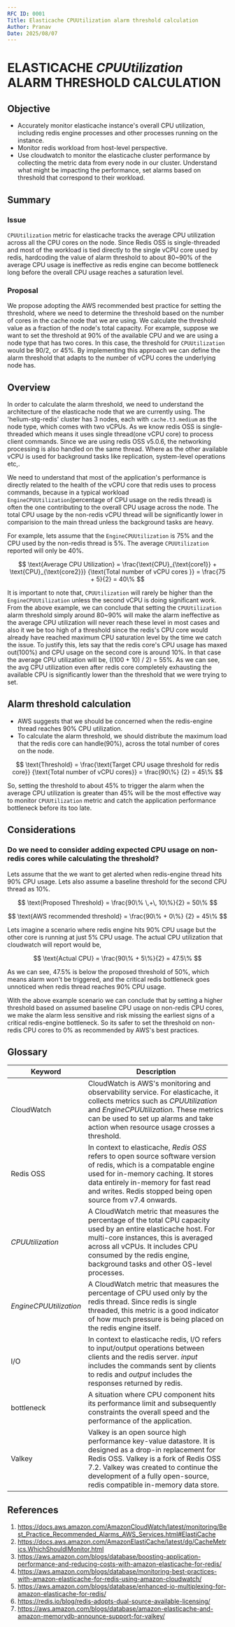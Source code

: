 ```yaml
---
RFC ID: 0001
Title: Elasticache CPUUtilization alarm threshold calculation
Author: Pranav
Date: 2025/08/07
---
```


# ELASTICACHE *CPUUtilization* ALARM THRESHOLD CALCULATION

## Objective
* Accurately monitor elasticache instance's overall CPU utilization, including redis engine processes and other processes running on the instance. 
* Monitor redis workload from host-level perspective.
* Use cloudwatch to monitor the elasticache cluster performance by collecting the metric data from every node in our cluster. Understand what might be impacting the performance, set alarms based on threshold that correspond to their workload. 

## Summary
### Issue
`CPUUtilization` metric for elasticache tracks the average CPU utilization across all the CPU cores on the node. Since Redis OSS is single-threaded and most of the workload is tied directly to the single vCPU core used by redis, hardcoding the value of alarm threshold to about 80~90% of the average CPU usage is ineffective as redis engine can become bottleneck long before the overall CPU usage reaches a saturation level.

### Proposal
We propose adopting the AWS recommended best practice for setting the threshold, where we need to determine the threshold based on the number of cores in the cache node that we are using. We calculate the threshold value as a fraction of the node's total capacity. For example, suppose we want to set the threshold at 90% of the available CPU and we are using a node type that has two cores. In this case, the threshold for `CPUUtilization` would be 90/2, or 45%. 
By implementing this approach we can define the alarm threshold that adapts to the number of vCPU cores the underlying node has.

## Overview
In order to calculate the alarm threshold, we need to understand the architecture of the elasticache node that we are currently using. The 'helium-stg-redis' cluster has 3 nodes, each with `cache.t3.medium` as the node type, which comes with two vCPUs. As we know redis OSS is single-threaded which means it uses single thread(one vCPU core) to process client commands. Since we are using redis OSS v5.0.6, the networking processing is also handled on the same thread. Where as the other available vCPU is used for background tasks like replication, system-level operations etc,.

We need to understand that most of the application's performance is directly related to the health of the vCPU core that redis uses to process commands, because in a typical workload `EngineCPUUtilization`(percentage of CPU usage on the redis thread) is often the one contributing to the overall CPU usage across the node. The total CPU usage by the non-redis vCPU thread will be significantly lower in comparision to the main thread unless the background tasks are heavy. 

For example, lets assume that the `EngineCPUUtilization` is 75% and the CPU used by the non-redis thread is 5%. The average `CPUUtilization` reported will only be 40%.

$$
\text{Average CPU Utilization} = \frac{\text{CPU}_{\text{core1}} + \text{CPU}_{\text{core2}}} {\text{Total number of vCPU cores }}  = \frac{75 + 5}{2} = 40\% 
$$

It is important to note that, `CPUUtilization` will rarely be higher than the `EngineCPUUtilization` unless the second vCPU is doing significant work. From the above example, we can conclude that setting the `CPUUtilization` alarm threshold simply around 80~90% will make the alarm ineffective as the average CPU utilization will never reach these level in most cases and also it we be too high of a threshold since the redis's CPU core would already have reached maximum CPU saturation level by the time we catch the issue. To justify this, lets say that the redis core's CPU usage has maxed out(100%) and CPU usage on the second core is around 10%. In that case the average CPU utilization will be, ((100 + 10) / 2) = 55%. As we can see, the avg CPU utilization even after redis core completely exhausting the available CPU is significantly lower than the threshold that we were trying to set.

## Alarm threshold calculation
* AWS suggests that we should be concerned when the redis-engine thread reaches 90% CPU utilization. 
* To calculate the alarm threshold, we should distribute the maximum load that the redis core can handle(90%), across the total number of cores on the node.

$$
\text{Threshold} = \frac{\text{Target CPU usage threshold for redis core}} {\text{Total number of vCPU cores}} = \frac{90\%} {2}  = 45\% 
$$

So, setting the threshold to about 45% to trigger the alarm when the average CPU utilization is greater than 45% will be the most effective way to monitor `CPUUtilization` metric and catch the application performance bottleneck before its too late. 

## Considerations
### Do we need to consider adding expected CPU usage on non-redis cores while calculating the threshold?
Lets assume that the we want to get alerted when redis-engine thread hits 90% CPU usage. Lets also assume a baseline threshold for the second CPU thread as 10%. 

$$
\text{Proposed Threshold} = \frac{90\% \,+\, 10\%}{2} = 50\% 
$$

$$
\text{AWS recommended threshold} = \frac{90\% + 0\%} {2} = 45\%
$$

Lets imagine a scenario where redis engine hits 90% CPU usage but the other core is running at just 5% CPU usage.
The actual CPU utilization that cloudwatch will report would be,

$$
\text{Actual CPU} = \frac{90\% + 5\%}{2} = 47.5\% 
$$

As we can see, 47.5% is below the proposed threshold of 50%, which means alarm won't be triggered, and the critical redis bottleneck goes unnoticed when redis thread reaches 90% CPU usage. 

With the above example scenario we can conclude that by setting a higher threshold based on assumed baseline CPU usage on non-redis CPU cores, we make the alarm less sensitive and risk missing the earliest signs of a critical redis-engine bottleneck. So its safer to set the threshold on non-redis CPU cores to 0% as recommended by AWS's best practices.  

## Glossary
| **Keyword** | **Description** |
| ------ | ----------- |
| CloudWatch   | CloudWatch is AWS's monitoring and observability service. For elasticache, it collects metrics such as *CPUUtilization* and *EngineCPUUtilization*. These metrics can be used to set up alarms and take action when resource usage crosses a threshold. |
| Redis OSS    | In context to elasticache, *Redis OSS* refers to open source software version of redis, which is a compatable engine used for in-memory caching. It stores data entirely in-memory for fast read and writes.  Redis stopped being open source from v7.4 onwards.|
| *CPUUtilization* | A CloudWatch metric that measures the percentage of the total CPU capacity used by an entire elasticache host. For multi-core instances, this is averaged across all vCPUs. It includes CPU consumed by the redis engine, background tasks and other OS-level processes. |
| *EngineCPUUtilization*    | A CloudWatch metric that measures the percentage of CPU used only by the redis thread. Since redis is single threaded, this metric is a good indicator of how much pressure is being placed on the redis engine itself. |
| I/O    | In context to elasticache redis, I/O refers to input/output operations between clients and the redis server. *input* includes the commands sent by clients to redis and *output* includes the responses returned by redis.|
| bottleneck  | A situation where CPU component hits its performance limit and subsequently constraints the overall speed and the performance of the application. |
| Valkey  | Valkey is an open source high performance key-value datastore. It is designed as a drop-in replacement for Redis OSS. Valkey is a fork of Redis OSS 7.2. Valkey was created to continue the development of a fully open-source, redis compatible in-memory data store. |

## References
1. https://docs.aws.amazon.com/AmazonCloudWatch/latest/monitoring/Best_Practice_Recommended_Alarms_AWS_Services.html#ElastiCache
2. https://docs.aws.amazon.com/AmazonElastiCache/latest/dg/CacheMetrics.WhichShouldIMonitor.html
3. https://aws.amazon.com/blogs/database/boosting-application-performance-and-reducing-costs-with-amazon-elasticache-for-redis/
4. https://aws.amazon.com/blogs/database/monitoring-best-practices-with-amazon-elasticache-for-redis-using-amazon-cloudwatch/
5. https://aws.amazon.com/blogs/database/enhanced-io-multiplexing-for-amazon-elasticache-for-redis/
6. https://redis.io/blog/redis-adopts-dual-source-available-licensing/
7. https://aws.amazon.com/blogs/database/amazon-elasticache-and-amazon-memorydb-announce-support-for-valkey/
